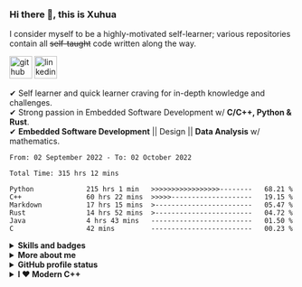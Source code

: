 ### Hi there 👋, this is Xuhua
I consider myself to be a highly-motivated self-learner; various repositories contain all ~~self-taught~~ code written along the way.  

<!-- Logo -->
[<img src='https://cdn.jsdelivr.net/npm/simple-icons@3.0.1/icons/github.svg' alt='github' height='40'>](https://gist.github.com/XuhuaHuang/starred)
[<img src='https://cdn.jsdelivr.net/npm/simple-icons@3.0.1/icons/linkedin.svg' alt='linkedin' height='40'>][LinkedIn Profile Link] 

✔ Self learner and quick learner craving for in-depth knowledge and challenges. <br>
✔ Strong passion in Embedded Software Development w/ **C/C++, Python & Rust**. <br>
✔ **Embedded Software Development** || Design || **Data Analysis** w/ mathematics.  

<!--START_SECTION:waka-->

```text
From: 02 September 2022 - To: 02 October 2022

Total Time: 315 hrs 12 mins

Python             215 hrs 1 min   >>>>>>>>>>>>>>>>>--------   68.21 %
C++                60 hrs 22 mins  >>>>>--------------------   19.15 %
Markdown           17 hrs 15 mins  >------------------------   05.47 %
Rust               14 hrs 52 mins  >------------------------   04.72 %
Java               4 hrs 43 mins   -------------------------   01.50 %
C                  42 mins         -------------------------   00.23 %
```

<!--END_SECTION:waka-->

<!-- Fold Information Section -->
<details>
  <summary><b>Skills and badges</b></summary>
  
  #### Skills
  * 💻 C / C++ / Python
  * 🖥️ Rust / Cython / Java
  * ⌨️ Object-Oriented Programming
  * 🗃️ SQL / MySQL

  #### LinkedIn Skill Assessment Badges
  * ✒️ [C++ Programming][LinkedIn Profile Link]
  * ✒️ [Python Programming][LinkedIn Profile Link]
  * ✒️ [Object-Oriented Programming][LinkedIn Profile Link]
  * ✒️ [Object-Oriented Data Structures in C++][OO Data Structures C++]

  #### Recently Obtained Badges
  [<img src="https://images.credly.com/size/340x340/images/73ac7b07-679c-4c0e-94d9-8b9dc11efe59/Applied_Data_Science_with_Python.png"
        alt="Applied Data Science with Python - Level 2" width="130" height="130">][Applied Data Science with Python - Level 2]
  [<img src="https://images.credly.com/size/340x340/images/087eaefb-61a2-426b-ae74-74efca195667/Data_Visualization_Using_Python.png"
        alt="Data Visualization using Python" width="130" height="130">][Data Visualization using Python]
  [<img src="https://images.credly.com/size/220x220/images/ba34cb1c-4344-43f5-9685-55e2e901c0f0/Data_Analysis_using_Python.png"
        alt="Data Analysis Using Python" width="130" height="130">][Data Analysis using Python]
  [<img src="https://images.credly.com/size/680x680/images/84ac9eff-b8a2-4683-846b-f59887a73801/Python_101_Data_Science.png"
        alt="Python for Data Science" width="130" height="130">][Python for Data Science]
</details>

<!-- Link Definitions -->
[LinkedIn Profile Link]: https://www.linkedin.com/in/xuhua-huang-io/
[OO Data Structures C++]: https://coursera.org/share/94edd41bd7533bffc5d01463b00a32cb
[Applied Data Science with Python - Level 2]: https://www.credly.com/badges/40332475-a724-4b55-a6d0-b44b3e0e882b/public_url
[Data Visualization using Python]: https://www.credly.com/badges/32ad0258-5283-4319-9023-bf87f36badc1/public_url
[Data Analysis using Python]: https://www.credly.com/badges/a79dd6e0-e8fe-45e6-a7d3-25bc8eaf2f04/public_url
[Python for Data Science]: https://www.credly.com/badges/57932d92-7a5a-4dee-95f9-a50237374199/public_url

<details>
  <summary><b>More about me</b></summary>

  - 🔭 I’m currently working on leanring OpenCV4 with Python3 and Qt5. 
  - 🌱 I’m currently learning Rust.
  - 📤 Most used line of code `git commit -m "Initial Commit"`.
  - 🤔 I’m looking for help with advanced Python and Machine Learning.
  - 📫 How to reach me: xuhua.huang.io@gmail.com
  - ⚡ Fun fact: code blooded animal `std::code_blooded`.
</details>

<details>
  <summary><b>GitHub profile status</b></summary>
  
  <!-- Overall -->
  #### Overview  
  ![Visitors](https://visitor-badge.glitch.me/badge?page_id=page.id)
  ![Profile views](https://gpvc.arturio.dev/XuhuaHuang)

  <!-- Languages -->
  #### Top Languages
  <!-- Link Definitions -->
  [Top Langs Link API]: https://github-readme-stats.vercel.app/api/top-langs/?username=XuhuaHuang&layout=compact&theme=solarized-dark&title_color=90d0e4&text_color=89d7a9
  [![Top Langs][Top Langs Link API]](https://github.com/anuraghazra/github-readme-stats)
  
  <!-- Wakatime profile -->
  #### Summary of Coding Activities
  <!-- Link Definitions -->
  [Wakatime Stats Link API]: https://github-readme-stats.vercel.app/api/wakatime?username=XuhuaHuang&layout=compact&theme=solarized-dark&title_color=90d0e4&text_color=89d7a9
  [![Xuhua's wakatime stats][Wakatime Stats Link API]](https://github.com/anuraghazra/github-readme-stats)
</details>

<details>
  <summary><b>I ❤️ Modern C++</b></summary>
  
  ```C++
  /*****************************************************************//**
  * \file   trimstr.hpp
  * \brief  Demonstration of handy constant expressions that trim
  *         `std::string` at compile time with `std::ranges`
  *
  * $ g++ trimstr.hpp -o trimstr.o -std=c++23 -Wall -Wextra -Wpedantic
  *
  * \author Xuhua Huang
  * \date   March 2022
  *********************************************************************/

  #if defined __has_include
  #if __has_include(<ranges>) && __has_include(<string>)
  #include <ranges>
  #include <string>
  #else
  #error "Require std::ranges and std::string library!"
  #endif
  #endif

  inline constexpr auto trim_front = std::views::drop_while(::isspace);
  inline constexpr auto trim_back = std::views::reverse
      | std::views::drop_while(::isspace)
      | std::views::reverse;

  inline constexpr auto trim_spaces = trim_front | trim_back;

  std::string trim_str(const std::string& str) {
      // std::rangesnext::to in C++23 proposal
      // that converts ranges to a container
      return str | trim_spaces | std::rangesnext::to<std::string>;
  }
  ```
</details>
